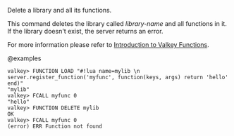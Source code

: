 Delete a library and all its functions.

This command deletes the library called _library-name_ and all functions in it.
If the library doesn't exist, the server returns an error.

For more information please refer to [Introduction to Valkey Functions](/topics/functions-intro).

@examples

```
valkey> FUNCTION LOAD "#!lua name=mylib \n server.register_function('myfunc', function(keys, args) return 'hello' end)"
"mylib"
valkey> FCALL myfunc 0
"hello"
valkey> FUNCTION DELETE mylib
OK
valkey> FCALL myfunc 0
(error) ERR Function not found
```

